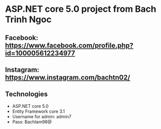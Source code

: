 # ASP.NET core 5.0 project from Bach Trinh Ngoc
## Facebook: https://www.facebook.com/profile.php?id=100005612234977
## Instagram: https://www.instagram.com/bachtn02/
## Technologies
- ASP.NET core 5.0
- Entity Framework core 3.1
- Username for admin: admin7
- Pass: Bachlam98@
